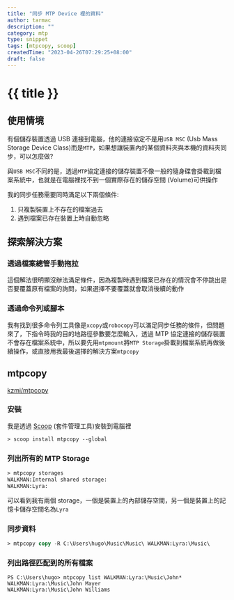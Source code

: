 ```yaml
---
title: "同步 MTP Device 裡的資料"
author: tarmac
description: ""
category: mtp
type: snippet
tags: [mtpcopy, scoop]
createdTime: "2023-04-26T07:29:25+08:00"
draft: false
---
```


# {{ title }}

## 使用情境

有個儲存裝置透過 USB 連接到電腦，他的連接協定不是用`USB MSC` (Usb Mass Storage Device Class)而是`MTP`，如果想讓裝置內的某個資料夾與本機的資料夾同步，可以怎麼做?

與`USB MSC`不同的是，透過`MTP`協定連接的儲存裝置不像一般的隨身碟會掛載到檔案系統中，也就是在電腦裡找不到一個實際存在的儲存空間 (Volume)可供操作

我的同步任務需要同時滿足以下兩個條件:

1. 只複製裝置上不存在的檔案過去
2. 遇到檔案已存在裝置上時自動忽略

## 探索解決方案

### 透過檔案總管手動拖拉

這個解法很明顯沒辦法滿足條件，因為複製時遇到檔案已存在的情況會不停跳出是否要覆蓋原有檔案的詢問，如果選擇不要覆蓋就會取消後續的動作

### 透過命令列或腳本

我有找到很多命令列工具像是`xcopy`或`robocopy`可以滿足同步任務的條件，但問題來了，下指令時我的目的地路徑參數要怎麼輸入，透過 MTP 協定連接的儲存裝置不會存在檔案系統中，所以要先用`mtpmount`將`MTP Storage`掛載到檔案系統再做後續操作，或直接用我最後選擇的解決方案`mtpcopy`

## mtpcopy

[kzmi/mtpcopy][mtpcopy]

### 安裝

我是透過 [Scoop][scoop] (套件管理工具)安裝到電腦裡

```ps
> scoop install mtpcopy --global
```

### 列出所有的 MTP Storage

```ps
> mtpcopy storages
WALKMAN:Internal shared storage:
WALKMAN:Lyra:
```

可以看到我有兩個 storage，一個是裝置上的內部儲存空間，另一個是裝置上的記憶卡儲存空間名為`Lyra`

### 同步資料

```ps
> mtpcopy copy -R C:\Users\hugo\Music\Music\ WALKMAN:Lyra:\Music\
```

### 列出路徑匹配到的所有檔案

```
PS C:\Users\hugo> mtpcopy list WALKMAN:Lyra:\Music\John*
WALKMAN:Lyra:\Music\John Mayer
WALKMAN:Lyra:\Music\John Williams
```

[mtpcopy]: https://github.com/kzmi/mtpcopy
[scoop]: https://scoop.sh/
